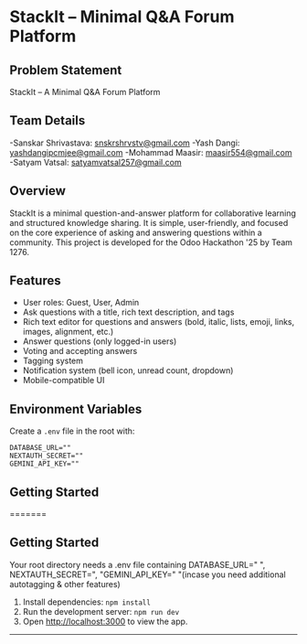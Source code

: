 # StackIt – Minimal Q&A Forum Platform

## Problem Statement 

StackIt – A Minimal Q&A Forum Platform
## Team Details

-Sanskar Shrivastava: snskrshrvstv@gmail.com
-Yash Dangi: yashdangipcmjee@gmail.com
-Mohammad Maasir: maasir554@gmail.com
-Satyam Vatsal: satyamvatsal257@gmail.com



## Overview

StackIt is a minimal question-and-answer platform for collaborative learning and structured knowledge sharing. It is simple, user-friendly, and focused on the core experience of asking and answering questions within a community. This project is developed for the Odoo Hackathon '25 by Team 1276.


## Features

- User roles: Guest, User, Admin
- Ask questions with a title, rich text description, and tags
- Rich text editor for questions and answers (bold, italic, lists, emoji, links, images, alignment, etc.)
- Answer questions (only logged-in users)
- Voting and accepting answers
- Tagging system
- Notification system (bell icon, unread count, dropdown)
- Mobile-compatible UI


## Environment Variables

Create a `.env` file in the root with:

```
DATABASE_URL=""
NEXTAUTH_SECRET=""
GEMINI_API_KEY=""
```

## Getting Started

=======


## Getting Started
Your root directory needs a .env file containing DATABASE_URL=" ", NEXTAUTH_SECRET=", "GEMINI_API_KEY=" "(incase you need additional autotagging & other features)

1. Install dependencies: `npm install`
2. Run the development server: `npm run dev`
3. Open [http://localhost:3000](http://localhost:3000) to view the app.

---


